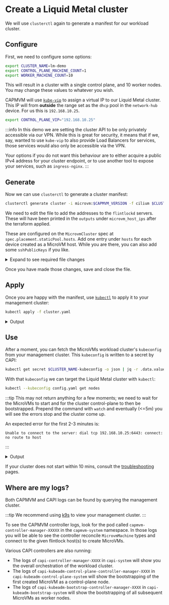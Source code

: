 # Create a Liquid Metal cluster

We will use `clusterctl` again to generate a manifest for our workload cluster.

## Configure

First, we need to configure some options:

```bash
export CLUSTER_NAME=lm-demo
export CONTROL_PLANE_MACHINE_COUNT=1
export WORKER_MACHINE_COUNT=10
```

This will result in a cluster with a single control plane, and 10 worker nodes.
You may change these values to whatever you wish.

CAPMVM will use [`kube-vip`][kvip] to assign a virtual IP to our Liquid Metal
cluster.
This IP will from **outside** the range set as the `dhcp` pool in the `network-hub`
device. For us this is `192.168.10.25`.

```bash
export CONTROL_PLANE_VIP="192.168.10.25"
```

:::info
In this demo we are setting the cluster API to be only privately accessible via our
VPN. While this is great for security, it means that if we, say, wanted to use
`kube-vip` to also provide Load Balancers for services, those services would also
only be accessible via the VPN.

Your options if you do not want this behaviour are to either acquire a public
IPv4 address for your cluster endpoint, or to use another tool to expose your services,
such as `ingress-nginx`.
:::

## Generate

Now we can use `clusterctl` to generate a cluster manifest:

```bash
clusterctl generate cluster -i microvm:$CAPMVM_VERSION -f cilium $CLUSTER_NAME > cluster.yaml
```

We need to edit the file to add the addresses to the `flintlockd` servers. These
will have been printed in the `outputs` under `microvm_host_ips` after the terraform applied.

These are configured on the `MicrovmCluster` spec at `spec.placement.staticPool.hosts`.
Add one entry under `hosts` for each device created as a MicroVM host.
While you are there, you can also add some `sshPublicKeys` if you like.

<details><summary>Expand to see required file changes</summary>

```yaml
...
---
apiVersion: infrastructure.cluster.x-k8s.io/v1alpha1
kind: MicrovmCluster
metadata:
  name: lm-demo
  namespace: default
spec:
  sshPublicKeys:
  - user: "root"
    authorizedKeys:
    - "ssh-ed25519 foobar"
  placement:
    staticPool:
      hosts:
      - controlplaneAllowed: true
        endpoint: <ADDRESS_1>:9090
      - controlplaneAllowed: true
        endpoint: <ADDRESS_2>:9090
...
```

</details>

Once you have made those changes, save and close the file.

## Apply

Once you are happy with the manifest, use [`kubectl`][kc] to apply it to your management
cluster:

```bash
kubectl apply -f cluster.yaml
```

<details><summary>Output</summary>

```bash
cluster.cluster.x-k8s.io/lm-demo created
microvmcluster.infrastructure.cluster.x-k8s.io/lm-demo created
kubeadmcontrolplane.controlplane.cluster.x-k8s.io/lm-demo-control-plane created
microvmmachinetemplate.infrastructure.cluster.x-k8s.io/lm-demo-control-plane created
machinedeployment.cluster.x-k8s.io/lm-demo-md-0 created
microvmmachinetemplate.infrastructure.cluster.x-k8s.io/lm-demo-md-0 created
kubeadmconfigtemplate.bootstrap.cluster.x-k8s.io/lm-demo-md-0 created
clusterresourceset.addons.cluster.x-k8s.io/crs-cilium created
configmap/cilium-addon created
```

</details>

## Use

After a moment, you can fetch the MicroVMs workload cluster's `kubeconfig` from
your management cluster. This `kubeconfig` is written to a secret by CAPI:

```bash
kubectl get secret $CLUSTER_NAME-kubeconfig -o json | jq -r .data.value | base64 -d > config.yaml
```

With that `kubeconfig` we can target the Liquid Metal cluster with `kubectl`:

```bash
kubectl --kubeconfig config.yaml get nodes
```

:::tip
This may not return anything for a few moments; we need to wait for the MicroVMs
to start and for the cluster control-plane to then be bootstrapped.
Prepend the command with `watch` and eventually (<=5m) you
will see the errors stop and the cluster come up.

An expected error for the first 2-3 minutes is:

```
Unable to connect to the server: dial tcp 192.168.10.25:6443: connect: no route to host
```
:::

<details><summary>Output</summary>

```bash
NAME                          STATUS   ROLES                  AGE     VERSION
lm-demo-control-plane-hdpkj   Ready    control-plane,master   4m35s   v1.21.8
lm-demo-md-0-9444f            Ready    <none>                 3m41s   v1.21.8
lm-demo-md-0-bdqwj            Ready    <none>                 3m43s   v1.21.8
lm-demo-md-0-gfgbq            Ready    <none>                 3m41s   v1.21.8
lm-demo-md-0-pxkk6            Ready    <none>                 3m41s   v1.21.8
lm-demo-md-0-qpzwn            Ready    <none>                 3m43s   v1.21.8
lm-demo-md-0-sj8dh            Ready    <none>                 3m41s   v1.21.8
lm-demo-md-0-o8yd8            Ready    <none>                 3m43s   v1.21.8
lm-demo-md-0-sad0d            Ready    <none>                 3m41s   v1.21.8
lm-demo-md-0-jhg78            Ready    <none>                 3m41s   v1.21.8
lm-demo-md-0-9hf9l            Ready    <none>                 3m45s   v1.21.8
```

</details>

If your cluster does not start within 10 mins, consult the [troubleshooting][tr] pages.

## Where are my logs?

Both CAPMVM and CAPI logs can be found by querying the management cluster.

:::tip
We recommend using [k9s][k9s] to view your management cluster.
:::

To see the CAPMVM controller logs, look for the pod called `capmvm-controller-manager-XXXXX` in
the `capmvm-system` namespace. In those logs you will be able to see the controller
reconcile `MicrovmMachine` types and connect to the given flintlock host(s) to
create MicroVMs.

Various CAPI controllers are also running:
- The logs of `capi-controller-manager-XXXX` in `capi-system` will show
  you the overall orchestration of the workload cluster.
- The logs of `capi-kubeadm-control-plane-controller-manager-XXXX` in `capi-kubeadm-control-plane-system`
  will show the bootstrapping of the first created MicroVM as a control-plane node.
- The logs of `capi-kubeadm-bootstrap-controller-manager-XXXX` in `capi-kubeadm-bootstrap-system`
  will show the bootstrapping of all subsequent MicroVMs as worker nodes.

[kvip]: https://kube-vip.io/
[kc]: https://kubernetes.io/docs/tasks/tools/
[tr]: /docs/category/troubleshooting
[k9s]: https://k9scli.io/
